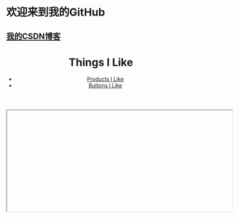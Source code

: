# 欢迎来到我的GitHub

## [我的CSDN博客](https://blog.csdn.net/qq_30105045)

<!DOCTYPE html>
<html lang="en">
<head>
    <meta charset="UTF-8">
    <meta name="author" content="叶超Luka" />
    <meta name="description" content="A simple example" />
    <title>Example</title></head>
<body>
<header>
    <h1>Things I Like</h1>
    <nav>
        <ul>
            <li>
                <a href="1.html" target="myframe">Products I Like</a>
            </li>
            <li>
                <a href="GNP-400箱变保护测控装置.html" target="myframe">Buttons I Like</a>
            </li>
        </ul>
    </nav>
</header>

<iframe name="myframe" width="600" height="270"></iframe>
</body>
</html>
